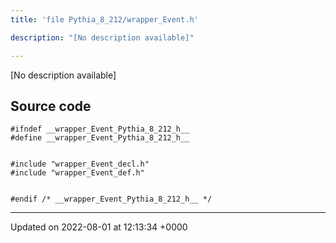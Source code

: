 ```yaml
---
title: 'file Pythia_8_212/wrapper_Event.h'

description: "[No description available]"

---
```







[No description available]




## Source code

```
#ifndef __wrapper_Event_Pythia_8_212_h__
#define __wrapper_Event_Pythia_8_212_h__


#include "wrapper_Event_decl.h"
#include "wrapper_Event_def.h"


#endif /* __wrapper_Event_Pythia_8_212_h__ */
```


-------------------------------

Updated on 2022-08-01 at 12:13:34 +0000
